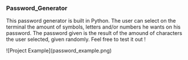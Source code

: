 <h3>Password_Generator</h3>
<p></p>
This password generator is built in Python. 
The user can select on the terminal the amount of symbols, letters and/or numbers he wants on his password.
The password given is the result of the amound of characters the user selected, given randomly.
Feel free to test it out !
<p></p>
![Project Example](password_example.png)
